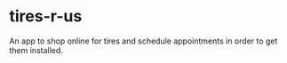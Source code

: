 # tires-r-us

An app to shop online for tires and schedule appointments in order to get them installed.
